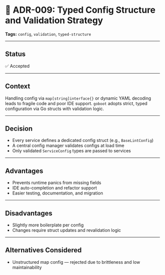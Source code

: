 # 📄 ADR-009: Typed Config Structure and Validation Strategy

**Tags:** `config`, `validation`, `typed-structure`

---

## Status

✅ Accepted

---

## Context

Handling config via `map[string]interface{}` or dynamic YAML decoding leads to fragile code and poor IDE support.
`goboot` adopts strict, typed configuration via Go structs with validation logic.

---

## Decision

- Every service defines a dedicated config struct (e.g., `BaseLintConfig`)
- A central config manager validates configs at load time
- Only validated `ServiceConfig` types are passed to services

---

## Advantages

- Prevents runtime panics from missing fields
- IDE auto-completion and refactor support
- Easier testing, documentation, and migration

---

## Disadvantages

- Slightly more boilerplate per config
- Changes require struct updates and revalidation logic

---

## Alternatives Considered

- Unstructured map config — rejected due to brittleness and low maintainability
